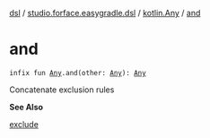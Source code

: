 [dsl](../../index.md) / [studio.forface.easygradle.dsl](../index.md) / [kotlin.Any](index.md) / [and](./and.md)

# and

`infix fun `[`Any`](https://kotlinlang.org/api/latest/jvm/stdlib/kotlin/-any/index.html)`.and(other: `[`Any`](https://kotlinlang.org/api/latest/jvm/stdlib/kotlin/-any/index.html)`): `[`Any`](https://kotlinlang.org/api/latest/jvm/stdlib/kotlin/-any/index.html)

Concatenate exclusion rules

**See Also**

[exclude](#)

